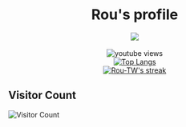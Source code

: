 
  <h1 align="center">Rou's profile</h1>
<p align="center"> <!-- >
  <a href="https://www.youtube.com/channel/UCJC4x0CgeqsmdgX3W_cJB3A">
   <img src="https://github-readme-youtube-stats.herokuapp.com/subscribers/index.php?id=UCJC4x0CgeqsmdgX3W_cJB3A&key=AIzaSyB5B9NjfsSQ5wtika8eBub1kf0stXeHUMg&label=Subscribers&style=for-the-badge&color=red&labelColor=ce4630"/>
  </a>
  <a href="https://www.youtube.com/channel/UCJC4x0CgeqsmdgX3W_cJB3A">
   <img src="https://github-readme-youtube-stats.herokuapp.com/views/index.php?id=UCJC4x0CgeqsmdgX3W_cJB3A&key=AIzaSyB5B9NjfsSQ5wtika8eBub1kf0stXeHUMg&label=View+Count&style=for-the-badge&color=blue&labelColor=0b689d"/>
  </a>
  <-->
  <a href="https://discord.gg/H4jJFZb">
    <img src="https://img.shields.io/discord/439411756033638400?color=7289DA&labelColor=4a64bd&logo=discord&logoColor=white&style=for-the-badge"/>
  </a>
  <br />
  <br />
  <img alt="youtube views" src="https://github-readme-stats.vercel.app/api?username=Rou-TW&show_icons=true&theme=react"/>
  <br />
  <a href="https://github.com/DenverCoder1/github-readme-streak-stats">
    <img title="Top Langs" src="https://github-readme-stats.vercel.app/api/top-langs/?username=Rou-TW&langs_count=8&theme=react"/>
  </a>
  <br />
  <a href="https://github.com/DenverCoder1/github-readme-streak-stats">
    <img title="🔥 Get streak stats for your profile at git.io/streak-stats" alt="Rou-TW's streak" src="https://github-readme-streak-stats.herokuapp.com/?user=Rou-TW&theme=black-ice&hide_border=true&stroke=0000&background=060A0CD0"/>
  </a>
</p>
<!-- >
## Social Media
<p align="left">
  <a href="https://github.com/Young-TW"><img alt="GitHub" title="GitHub" height="32" width="32" src="https://raw.githubusercontent.com/peterthehan/peterthehan/master/assets/github.svg"></a>
  <a href="https://discord.gg/H4jJFZb"><img alt="Discord - Young#0001" title="Discord - Young#0001" height="32" width="32" src="https://raw.githubusercontent.com/peterthehan/peterthehan/master/assets/discord.svg"></a>
  <a href="https://www.facebook.com/young20050727"><img alt="Facebook" title="Facebook" height="32" width="32" src="https://raw.githubusercontent.com/peterthehan/peterthehan/master/assets/facebook.svg"></a>
  <a href="https://www.youtube.com/channel/UCJC4x0CgeqsmdgX3W_cJB3A"><img alt="YouTube" title="YouTube" height="32" width="32" src="https://raw.githubusercontent.com/peterthehan/peterthehan/master/assets/youtube.svg"></a>
  <a href="https://www.twitch.tv/young727_tw"><img alt="Twitch" title="Twitch" height="32" width="32" src="https://raw.githubusercontent.com/peterthehan/peterthehan/master/assets/twitch.svg"></a>
  <a href="https://steamcommunity.com/profiles/76561198819185868/"><img alt="Steam" title="Steam" height="32" width="32" src="https://raw.githubusercontent.com/peterthehan/peterthehan/master/assets/steam.svg"></a>
</p>
<-->

## Visitor Count
![Visitor Count](https://profile-counter.glitch.me/Rou-TW/count.svg)

